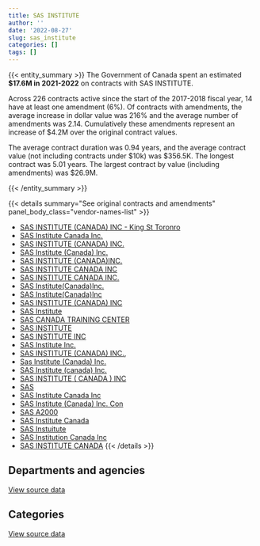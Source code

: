 ```yaml
---
title: SAS INSTITUTE
author: ''
date: '2022-08-27'
slug: sas_institute
categories: []
tags: []
---
```


<script src="/rmarkdown-libs/htmlwidgets/htmlwidgets.js"></script>
<link href="/rmarkdown-libs/datatables-css/datatables-crosstalk.css" rel="stylesheet" />
<script src="/rmarkdown-libs/datatables-binding/datatables.js"></script>
<script src="/rmarkdown-libs/jquery/jquery-3.6.0.min.js"></script>
<link href="/rmarkdown-libs/dt-core-bootstrap/css/dataTables.bootstrap.min.css" rel="stylesheet" />
<link href="/rmarkdown-libs/dt-core-bootstrap/css/dataTables.bootstrap.extra.css" rel="stylesheet" />
<script src="/rmarkdown-libs/dt-core-bootstrap/js/jquery.dataTables.min.js"></script>
<script src="/rmarkdown-libs/dt-core-bootstrap/js/dataTables.bootstrap.min.js"></script>
<link href="/rmarkdown-libs/crosstalk/css/crosstalk.min.css" rel="stylesheet" />
<script src="/rmarkdown-libs/crosstalk/js/crosstalk.min.js"></script>
<script src="/rmarkdown-libs/htmlwidgets/htmlwidgets.js"></script>
<link href="/rmarkdown-libs/datatables-css/datatables-crosstalk.css" rel="stylesheet" />
<script src="/rmarkdown-libs/datatables-binding/datatables.js"></script>
<script src="/rmarkdown-libs/jquery/jquery-3.6.0.min.js"></script>
<link href="/rmarkdown-libs/dt-core-bootstrap/css/dataTables.bootstrap.min.css" rel="stylesheet" />
<link href="/rmarkdown-libs/dt-core-bootstrap/css/dataTables.bootstrap.extra.css" rel="stylesheet" />
<script src="/rmarkdown-libs/dt-core-bootstrap/js/jquery.dataTables.min.js"></script>
<script src="/rmarkdown-libs/dt-core-bootstrap/js/dataTables.bootstrap.min.js"></script>
<link href="/rmarkdown-libs/crosstalk/css/crosstalk.min.css" rel="stylesheet" />
<script src="/rmarkdown-libs/crosstalk/js/crosstalk.min.js"></script>

{{< entity_summary >}}
The Government of Canada spent an estimated **\$17.6M in 2021-2022** on contracts with SAS INSTITUTE.

Across 226 contracts active since the start of the 2017-2018 fiscal year, 14 have at least one amendment (6%). Of contracts with amendments, the average increase in dollar value was 216% and the average number of amendments was 2.14. Cumulatively these amendments represent an increase of \$4.2M over the original contract values.

The average contract duration was 0.94 years, and the average contract value (not including contracts under \$10k) was \$356.5K. The longest contract was 5.01 years. The largest contract by value (including amendments) was \$26.9M.

{{< /entity_summary >}}

{{< details summary="See original contracts and amendments" panel_body_class="vendor-names-list" >}}
- [SAS INSTITUTE (CANADA) INC - King St Toronro](https://search.open.canada.ca/en/ct/?sort=contract_value_f%20desc&page=1&search_text=%22SAS%20INSTITUTE%20%28CANADA%29%20INC%20-%20King%20St%20Toronro%22)
- [SAS Institute Canada Inc.](https://search.open.canada.ca/en/ct/?sort=contract_value_f%20desc&page=1&search_text=%22SAS%20Institute%20Canada%20Inc.%22)
- [SAS INSTITUTE (CANADA) INC.](https://search.open.canada.ca/en/ct/?sort=contract_value_f%20desc&page=1&search_text=%22SAS%20INSTITUTE%20%28CANADA%29%20INC.%22)
- [SAS Institute (Canada) Inc.](https://search.open.canada.ca/en/ct/?sort=contract_value_f%20desc&page=1&search_text=%22SAS%20Institute%20%28Canada%29%20Inc.%22)
- [SAS INSTITUTE (CANADA)INC.](https://search.open.canada.ca/en/ct/?sort=contract_value_f%20desc&page=1&search_text=%22SAS%20INSTITUTE%20%28CANADA%29INC.%22)
- [SAS INSTITUTE CANADA INC](https://search.open.canada.ca/en/ct/?sort=contract_value_f%20desc&page=1&search_text=%22SAS%20INSTITUTE%20CANADA%20INC%22)
- [SAS INSTITUTE CANADA INC.](https://search.open.canada.ca/en/ct/?sort=contract_value_f%20desc&page=1&search_text=%22SAS%20INSTITUTE%20CANADA%20INC.%22)
- [SAS Institute(Canada)Inc.](https://search.open.canada.ca/en/ct/?sort=contract_value_f%20desc&page=1&search_text=%22SAS%20Institute%28Canada%29Inc.%22)
- [SAS Institute(Canada)Inc](https://search.open.canada.ca/en/ct/?sort=contract_value_f%20desc&page=1&search_text=%22SAS%20Institute%28Canada%29Inc%22)
- [SAS INSTITUTE (CANADA) INC](https://search.open.canada.ca/en/ct/?sort=contract_value_f%20desc&page=1&search_text=%22SAS%20INSTITUTE%20%28CANADA%29%20INC%22)
- [SAS Institute](https://search.open.canada.ca/en/ct/?sort=contract_value_f%20desc&page=1&search_text=%22SAS%20Institute%22)
- [SAS CANADA TRAINING CENTER](https://search.open.canada.ca/en/ct/?sort=contract_value_f%20desc&page=1&search_text=%22SAS%20CANADA%20TRAINING%20CENTER%22)
- [SAS INSTITUTE](https://search.open.canada.ca/en/ct/?sort=contract_value_f%20desc&page=1&search_text=%22SAS%20INSTITUTE%22)
- [SAS INSTITUTE INC](https://search.open.canada.ca/en/ct/?sort=contract_value_f%20desc&page=1&search_text=%22SAS%20INSTITUTE%20INC%22)
- [SAS Institute Inc.](https://search.open.canada.ca/en/ct/?sort=contract_value_f%20desc&page=1&search_text=%22SAS%20Institute%20Inc.%22)
- [SAS INSTITUTE (CANADA) INC.,](https://search.open.canada.ca/en/ct/?sort=contract_value_f%20desc&page=1&search_text=%22SAS%20INSTITUTE%20%28CANADA%29%20INC.%2c%22)
- [Sas Institute (Canada) Inc.](https://search.open.canada.ca/en/ct/?sort=contract_value_f%20desc&page=1&search_text=%22Sas%20Institute%20%28Canada%29%20Inc.%22)
- [SAS Institute (canada) Inc.](https://search.open.canada.ca/en/ct/?sort=contract_value_f%20desc&page=1&search_text=%22SAS%20Institute%20%28canada%29%20Inc.%22)
- [SAS INSTITUTE ( CANADA ) INC](https://search.open.canada.ca/en/ct/?sort=contract_value_f%20desc&page=1&search_text=%22SAS%20INSTITUTE%20%28%20CANADA%20%29%20INC%22)
- [SAS](https://search.open.canada.ca/en/ct/?sort=contract_value_f%20desc&page=1&search_text=%22SAS%22)
- [SAS Institute Canada Inc](https://search.open.canada.ca/en/ct/?sort=contract_value_f%20desc&page=1&search_text=%22SAS%20Institute%20Canada%20Inc%22)
- [SAS Institute (Canada) Inc. Con](https://search.open.canada.ca/en/ct/?sort=contract_value_f%20desc&page=1&search_text=%22SAS%20Institute%20%28Canada%29%20Inc.%20Con%22)
- [SAS A2000](https://search.open.canada.ca/en/ct/?sort=contract_value_f%20desc&page=1&search_text=%22SAS%20A2000%22)
- [SAS Institute Canada](https://search.open.canada.ca/en/ct/?sort=contract_value_f%20desc&page=1&search_text=%22SAS%20Institute%20Canada%22)
- [SAS Instuitute](https://search.open.canada.ca/en/ct/?sort=contract_value_f%20desc&page=1&search_text=%22SAS%20Instuitute%22)
- [SAS Institution Canada Inc](https://search.open.canada.ca/en/ct/?sort=contract_value_f%20desc&page=1&search_text=%22SAS%20Institution%20Canada%20Inc%22)
- [SAS INSTITUTE CANADA](https://search.open.canada.ca/en/ct/?sort=contract_value_f%20desc&page=1&search_text=%22SAS%20INSTITUTE%20CANADA%22)
{{< /details >}}

## Departments and agencies

<div id="htmlwidget-1" style="width:100%;height:auto;" class="datatables html-widget"></div>
<script type="application/json" data-for="htmlwidget-1">{"x":{"style":"bootstrap","filter":"none","vertical":false,"data":[["<a href=\"/departments/aafc-aac/\">Agriculture and Agri-Food Canada<\/a>","<a href=\"/departments/aandc-aadnc/\">Crown-Indigenous Relations and Northern Affairs Canada<\/a>","<a href=\"/departments/cfia-acia/\">Canadian Food Inspection Agency<\/a>","<a href=\"/departments/cgc-ccg/\">Canadian Grain Commission<\/a>","<a href=\"/departments/cic/\">Immigration, Refugees and Citizenship Canada<\/a>","<a href=\"/departments/cra-arc/\">Canada Revenue Agency<\/a>","<a href=\"/departments/csc-scc/\">Correctional Service of Canada<\/a>","<a href=\"/departments/cta-otc/\">Canadian Transportation Agency<\/a>","<a href=\"/departments/dfatd-maecd/\">Global Affairs Canada<\/a>","<a href=\"/departments/dfo-mpo/\">Fisheries and Oceans Canada<\/a>","<a href=\"/departments/dnd-mdn/\">National Defence<\/a>","<a href=\"/departments/ec/\">Environment and Climate Change Canada<\/a>","<a href=\"/departments/elections/\">Elections Canada<\/a>","<a href=\"/departments/esdc-edsc/\">Employment and Social Development Canada<\/a>","<a href=\"/departments/fin/\">Department of Finance Canada<\/a>","<a href=\"/departments/hc-sc/\">Health Canada<\/a>","<a href=\"/departments/ic/\">Innovation, Science and Economic Development Canada<\/a>","<a href=\"/departments/isc-sac/\">Indigenous Services Canada<\/a>","<a href=\"/departments/jus/\">Department of Justice Canada<\/a>","<a href=\"/departments/nrc-cnrc/\">National Research Council Canada<\/a>","<a href=\"/departments/nrcan-rncan/\">Natural Resources Canada<\/a>","<a href=\"/departments/oag-bvg/\">Office of the Auditor General of Canada<\/a>","<a href=\"/departments/osfi-bsif/\">Office of the Superintendent of Financial Institutions Canada<\/a>","<a href=\"/departments/pc/\">Parks Canada<\/a>","<a href=\"/departments/pch/\">Canadian Heritage<\/a>","<a href=\"/departments/phac-aspc/\">Public Health Agency of Canada<\/a>","<a href=\"/departments/pmprb-cepmb/\">Patented Medicine Prices Review Board Canada<\/a>","<a href=\"/departments/ps-sp/\">Public Safety Canada<\/a>","<a href=\"/departments/psc-cfp/\">Public Service Commission of Canada<\/a>","<a href=\"/departments/rcmp-grc/\">Royal Canadian Mounted Police<\/a>","<a href=\"/departments/ssc-spc/\">Shared Services Canada<\/a>","<a href=\"/departments/statcan/\">Statistics Canada<\/a>","<a href=\"/departments/swc-cfc/\">Status of Women Canada<\/a>","<a href=\"/departments/tbs-sct/\">Treasury Board of Canada Secretariat<\/a>","<a href=\"/departments/tc/\">Transport Canada<\/a>","<a href=\"/departments/tsb-bst/\">Transportation Safety Board of Canada<\/a>"],[243550.48,3396.25,805.46,36837.9,700563.69,779714.34,98344.12,34424.36,null,494948.59,41407.45,86225.61,543788.4,1463120.99,494302.47,918631.07,14916,null,12550.04,908.16,68907.42,null,115227.23,null,10280.51,35877.5,18284.99,98504.53,494235,null,2033494.91,689257.14,16121.26,16415.25,146029.78,10372.66],[271200.06,102796.01,17002.22,38042.27,78709.28,343696.18,145133.01,114864.83,26277.97,null,42669,97652.22,423426.84,1927590.91,489209.58,1086692.64,131086.86,null,10424.83,9241.83,39060.98,41900.4,81993.75,190.99,17862.84,null,null,557190.35,727821.42,2468.2,1990088.8,2960854.99,null,127612.53,144640,33761.97],[263698.5,61946.7,15501.39,null,556244.56,292718.82,133202.14,91467.31,null,null,7143,78346.25,93465.06,1692703.65,344419.28,1681758,null,89479.19,null,null,21337.06,null,36957.42,9931.41,10076.99,null,27514.37,171706.1,43929.87,900892.5,1923009.78,15637917.61,null,null,null,null],[121137.67,null,15458.92,null,null,292718.82,135519.85,null,null,null,25384.32,88383.25,null,1659185.36,197616.46,616192.08,null,156740.71,null,null,42069.43,null,37703.41,null,null,29832,null,174697.65,null,898424.3,1822082.88,11285855.63,null,207.33,null,null]],"container":"<table class=\"table table-striped table-hover row-border order-column display\">\n  <thead>\n    <tr>\n      <th>Department<\/th>\n      <th>2018-2019<\/th>\n      <th>2019-2020<\/th>\n      <th>2020-2021<\/th>\n      <th>2021-2022<\/th>\n    <\/tr>\n  <\/thead>\n<\/table>","options":{"order":[[4,"desc"]],"pageLength":10,"autoWidth":true,"columnDefs":[{"targets":1,"render":"function(data, type, row, meta) {\n    return type !== 'display' ? data : DTWidget.formatCurrency(data, \"$\", 2, 3, \",\", \".\", true, null);\n  }"},{"targets":2,"render":"function(data, type, row, meta) {\n    return type !== 'display' ? data : DTWidget.formatCurrency(data, \"$\", 2, 3, \",\", \".\", true, null);\n  }"},{"targets":3,"render":"function(data, type, row, meta) {\n    return type !== 'display' ? data : DTWidget.formatCurrency(data, \"$\", 2, 3, \",\", \".\", true, null);\n  }"},{"targets":4,"render":"function(data, type, row, meta) {\n    return type !== 'display' ? data : DTWidget.formatCurrency(data, \"$\", 2, 3, \",\", \".\", true, null);\n  }"},{"width":"16%","targets":[1,2,3,4]},{"className":"dt-right","targets":[1,2,3,4]}],"orderClasses":false}},"evals":["options.columnDefs.0.render","options.columnDefs.1.render","options.columnDefs.2.render","options.columnDefs.3.render"],"jsHooks":[]}</script>
<p class="text-right">
<a href="https://github.com/GoC-Spending/contracts-data/tree/main/data/out/vendors/sas_institute/summary_by_fiscal_year_by_department.csv" class="source-data-link btn btn-link">View source data</a>
</p>

## Categories

<div id="htmlwidget-2" style="width:100%;height:auto;" class="datatables html-widget"></div>
<script type="application/json" data-for="htmlwidget-2">{"x":{"style":"bootstrap","filter":"none","vertical":false,"data":[["<a href=\"/categories/1_facilities_and_construction/\">Facilities and construction<\/a>","<a href=\"/categories/11_defence/\">Defence<\/a>","<a href=\"/categories/2_professional_services/\">Professional services<\/a>","<a href=\"/categories/3_information_technology/\">Information technology<\/a>","<a href=\"/categories/9_human_capital/\">Human capital<\/a>"],[null,41407.45,31980.51,8902373.4,745682.22],[26277.97,42669,47505.2,11938102.81,26608.77],[null,7143,null,23762956.79,415267.18],[null,null,null,17359260.93,239949.14]],"container":"<table class=\"table table-striped table-hover row-border order-column display\">\n  <thead>\n    <tr>\n      <th>Category<\/th>\n      <th>2018-2019<\/th>\n      <th>2019-2020<\/th>\n      <th>2020-2021<\/th>\n      <th>2021-2022<\/th>\n    <\/tr>\n  <\/thead>\n<\/table>","options":{"order":[[4,"desc"]],"dom":"t","pageLength":30,"autoWidth":true,"columnDefs":[{"targets":1,"render":"function(data, type, row, meta) {\n    return type !== 'display' ? data : DTWidget.formatCurrency(data, \"$\", 2, 3, \",\", \".\", true, null);\n  }"},{"targets":2,"render":"function(data, type, row, meta) {\n    return type !== 'display' ? data : DTWidget.formatCurrency(data, \"$\", 2, 3, \",\", \".\", true, null);\n  }"},{"targets":3,"render":"function(data, type, row, meta) {\n    return type !== 'display' ? data : DTWidget.formatCurrency(data, \"$\", 2, 3, \",\", \".\", true, null);\n  }"},{"targets":4,"render":"function(data, type, row, meta) {\n    return type !== 'display' ? data : DTWidget.formatCurrency(data, \"$\", 2, 3, \",\", \".\", true, null);\n  }"},{"width":"16%","targets":[1,2,3,4]},{"className":"dt-right","targets":[1,2,3,4]}],"orderClasses":false,"lengthMenu":[10,25,30,50,100]}},"evals":["options.columnDefs.0.render","options.columnDefs.1.render","options.columnDefs.2.render","options.columnDefs.3.render"],"jsHooks":[]}</script>
<p class="text-right">
<a href="https://github.com/GoC-Spending/contracts-data/tree/main/data/out/vendors/sas_institute/summary_by_fiscal_year_by_category.csv" class="source-data-link btn btn-link">View source data</a>
</p>
